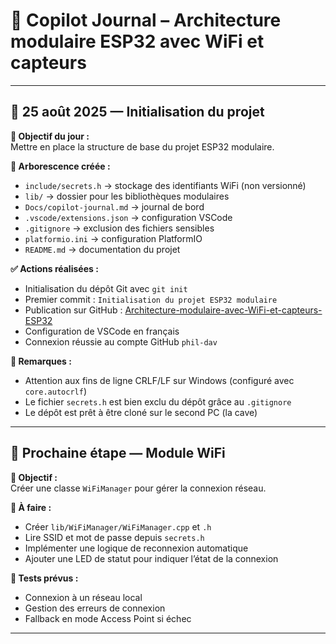 # 📘 Copilot Journal – Architecture modulaire ESP32 avec WiFi et capteurs

---

## 📅 25 août 2025 — Initialisation du projet

**🎯 Objectif du jour :**  
Mettre en place la structure de base du projet ESP32 modulaire.

**📂 Arborescence créée :**
- `include/secrets.h` → stockage des identifiants WiFi (non versionné)
- `lib/` → dossier pour les bibliothèques modulaires
- `Docs/copilot-journal.md` → journal de bord
- `.vscode/extensions.json` → configuration VSCode
- `.gitignore` → exclusion des fichiers sensibles
- `platformio.ini` → configuration PlatformIO
- `README.md` → documentation du projet

**✅ Actions réalisées :**
- Initialisation du dépôt Git avec `git init`
- Premier commit : `Initialisation du projet ESP32 modulaire`
- Publication sur GitHub : [Architecture-modulaire-avec-WiFi-et-capteurs-ESP32](https://github.com/Phil-dav/Architecture-modulaire-avec-WiFi-et-capteurs-ESP32)
- Configuration de VSCode en français
- Connexion réussie au compte GitHub `phil-dav`

**🧠 Remarques :**
- Attention aux fins de ligne CRLF/LF sur Windows (configuré avec `core.autocrlf`)
- Le fichier `secrets.h` est bien exclu du dépôt grâce au `.gitignore`
- Le dépôt est prêt à être cloné sur le second PC (la cave)

---

## 📅 Prochaine étape — Module WiFi

**🔧 Objectif :**  
Créer une classe `WiFiManager` pour gérer la connexion réseau.

**📌 À faire :**
- Créer `lib/WiFiManager/WiFiManager.cpp` et `.h`
- Lire SSID et mot de passe depuis `secrets.h`
- Implémenter une logique de reconnexion automatique
- Ajouter une LED de statut pour indiquer l’état de la connexion

**🧪 Tests prévus :**
- Connexion à un réseau local
- Gestion des erreurs de connexion
- Fallback en mode Access Point si échec

---

